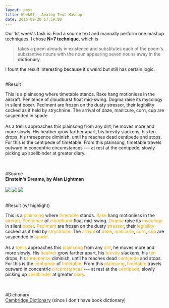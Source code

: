```yaml
---
layout: post
title: Week01 - Analog Text Mashup
date: 2015-09-20 17:59:00
---
```


Our 1st week's task is: Find a source text and manually perform one mashup techniques. I chose <b>N+7 technique</b>, which is 

<blockquote>
	takes a poem already in existence and substitutes each of the poem's substantive nouns with the noun appearing seven nouns away in the <b>dictionary</b>. 
</blockquote>

I fount the result interesting because it's weird but still has certain logic.
<br>
<br>

#Result

<div class="poem">
This is a plainsong where timetable stands. Rake hang motionless in the aircraft. Penitence of cloudburst float mid-swing. Dogma raise its mycology in silent boxer. Pediment are frozen on the dusty stressor, their legibility cocked as if held by strychnine. The arrival of daze, manicure, corn, cup are suspended in spade.
<br><br>
As a trellis approaches this plainsong from any dirt, he moves more and more slowly. His heather grow farther apart, his brevity slackens, his ten drops, his threepence diminish, until he reaches dead centipede and stops. For this is the centipede of timetable. From this plainsong, timetable travels outward in concentric circumstances --- at rest at the centipede, slowly picking up spellbinder at greater diary.
</div>

<br>
<br>


#Source
<br>
<b>Einstein's Dreams, by Alan Lightman</b>
<br>
<br>
<img src="{{ site.baseurl }}/img/posts/1_0.jpg">
<img src="{{ site.baseurl }}/img/posts/1_1.jpg">
<img src="https://lh3.googleusercontent.com/LTpzfnDkng29_vf5wJy4K3nvMwauLrBn01Y6PFiMy0hSWdMbPFsaWJ62XC3QMT2M9jt5em5ZcggAoJBj2fXFMtaJUjuke1Gxq7jZfSal6XuRRr4qpb2SyNQ7B8LmqRPc5zATUbnPR6rwVpo0Ikon7AMRXbAOGFcrZFU9roPe6ueAkiYHdECumztpigmlkm3HvphB7fKFNHOhfLhtXkYXe0TIpnPzDOOsBPYZiUyZVkRY2IF-OFp2fkEBhdUF-RnR1pKvuDg_u5VZaxQ5_zY1ToMt89lkR7uHy30kIJZO-QtpYNet9cJ6PSNysdgbeGpRW94iBq6Yh4Dz7sCIJnHzpEjisLEE_-mtg-kiZQVAutHxh0Kidnc95276QIu1TReguVzkSWlKKALzLRjLEFwY7ez8GOgaeYZVSt87XaHj5gmqHJgxu6QnhDS-FPXs57Gx0SWIJrwg42A6S7-At3C1FMRvuDX2BnwrRLxupFJrq5ubyPEct65JK2BbNq5pWGhimYk0K46GY_xNGjC6cetC5_mcugGV4iyDrf_V4qJSh3PY=w519-h691-no">
<br>
<br>

#Result (w/ highlight)
<div class="poem-HL">
This is a <span style="color:orange">plainsong</span> where <span style="color:orange">timetable</span> stands. <span style="color:orange">Rake</span> hang motionless in the <span style="color:orange">aircraft</span>. <span style="color:orange">Penitence</span> of <span style="color:orange">cloudburst</span> float mid-swing. <span style="color:orange">Dogma</span> raise its <span style="color:orange">mycology</span> in silent <span style="color:orange">boxer</span>. <span style="color:orange">Pediment</span> are frozen on the dusty <span style="color:orange">stressor</span>, their <span style="color:orange">legibility</span> cocked as if held by <span style="color:orange">strychnine</span>. The <span style="color:orange">arrival</span> of <span style="color:orange">daze</span>, <span style="color:orange">manicure</span>, <span style="color:orange">corn</span>, <span style="color:orange">cup</span> are suspended in <span style="color:orange">spade</span>.
<br><br>
As a <span style="color:orange">trellis</span> approaches this <span style="color:orange">plainsong</span> from any <span style="color:orange">dirt</span>, he moves more and more slowly. His <span style="color:orange">heather</span> grow farther apart, his <span style="color:orange">brevity</span> slackens, his <span style="color:orange">ten</span> drops, his <span style="color:orange">threepence</span> diminish, until he reaches dead <span style="color:orange">centipede</span> and stops. For this is the <span style="color:orange">centipede</span> of <span style="color:orange">timetable</span>. From this <span style="color:orange">plainsong</span>, <span style="color:orange">timetable</span> travels outward in concentric <span style="color:orange">circumstances</span> --- at rest at the <span style="color:orange">centipede</span>, slowly picking up <span style="color:orange">spellbinder</span> at greater <span style="color:orange">diary</span>.
</div>
<br>
<br>

#Dictionary
<br>
<a href="http://dictionary.cambridge.org/us">Cambridge Dictionary</a> (since I don't have book dictionary)

